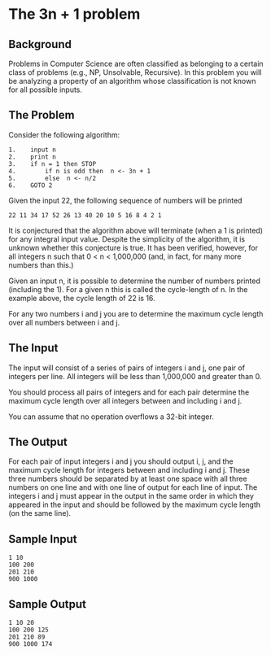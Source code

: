 # The 3n + 1 problem 

## Background

Problems in Computer Science are often classified as belonging to a certain
class of problems (e.g., NP, Unsolvable, Recursive). In this problem you will
be analyzing a property of an algorithm whose classification is not known for
all possible inputs.

## The Problem

Consider the following algorithm:
```
1.    input n
2.    print n
3.    if n = 1 then STOP
4.        if n is odd then  n <- 3n + 1
5.        else  n <- n/2 
6.    GOTO 2
```


Given the input 22, the following sequence of numbers will be printed 
```
22 11 34 17 52 26 13 40 20 10 5 16 8 4 2 1
```

It is conjectured that the algorithm above will terminate (when a 1 is printed) 
for any integral input value. Despite the simplicity of the algorithm, it is
unknown whether this conjecture is true. It has been verified, however, for all
integers n such that 0 < n < 1,000,000 (and, in fact, for many more numbers
than this.)

Given an input n, it is possible to determine the number of numbers printed
(including the 1). For a given n this is called the cycle-length of n. In the
example above, the cycle length of 22 is 16.

For any two numbers i and j you are to determine the maximum cycle length over
all numbers between i and j.

## The Input

The input will consist of a series of pairs of integers i and j, one pair of
integers per line. All integers will be less than 1,000,000 and greater than 0.

You should process all pairs of integers and for each pair determine the
maximum cycle length over all integers between and including i and j.

You can assume that no operation overflows a 32-bit integer.

## The Output

For each pair of input integers i and j you should output i, j, and the maximum
cycle length for integers between and including i and j. These three numbers
should be separated by at least one space with all three numbers on one line
and with one line of output for each line of input. The integers i and j must
appear in the output in the same order in which they appeared in the input and
should be followed by the maximum cycle length (on the same line).

## Sample Input

	1 10
	100 200
	201 210
	900 1000

## Sample Output

	1 10 20
	100 200 125
	201 210 89
	900 1000 174

